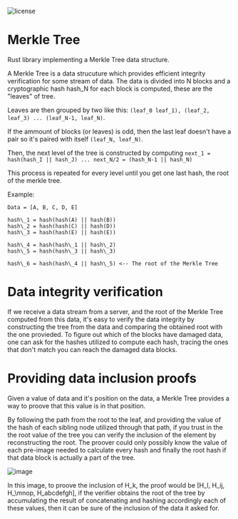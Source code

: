 ![license](https://img.shields.io/github/license/vicentevieytes/merkle-tree)

# Merkle Tree
Rust library implementing a Merkle Tree data structure. 

A Merkle Tree is a data strucuture which provides efficient integrity verification for some stream of data. The data is divided into N blocks and a cryptographic hash hash_N for each block is computed, these are the "leaves" of tree.

Leaves are then grouped by two like this: `(leaf_0 leaf_1), (leaf_2, leaf_3) ... (leaf_N-1, leaf_N)`.

If the ammount of blocks (or leaves) is odd, then the last leaf doesn't have a pair so it's paired with itself `(leaf_N, leaf_N)`.

Then, the next level of the tree is constructed by computing `next_1 = hash(hash_I || hash_J) ... next_N/2 = (hash_N-1 || hash_N)`

This process is repeated for every level until you get one last hash, the root of the merkle tree.

Example:
```
Data = [A, B, C, D, E]  

hash\_1 = hash(hash(A) || hash(B))
hash\_2 = hash(hash(C) || hash(D))
hash\_3 = hash(hash(E) || hash(E))

hash\_4 = hash(hash\_1 || hash\_2)
hash\_5 = hash(hash\_3 || hash\_3)

hash\_6 = hash(hash\_4 || hash\_5) <-- The root of the Merkle Tree
```

# Data integrity verification

If we receive a data stream from a server, and the root of the Merkle Tree computed from this data, it's easy to verify the data integrity by constructing the tree from the data and comparing the obtained root with the one provieded. To figure out which of the blocks have damaged data, one can ask for the hashes utilized to compute each hash, tracing the ones that don't match you can reach the damaged data blocks.

# Providing data inclusion proofs

Given a value of data and it's position on the data, a Merkle Tree provides a way to proove that this value is in that position.

By following the path from the root to the leaf, and providing the value of the hash of each sibling node utilized through that path, if you trust in the the root value of the tree you can verify the inclusion of the element by reconstructing the root. The proover could only possibly know the value of each pre-image needed to calculate every hash and finally the root hash if that data block is actually a part of the tree.

![image](https://github.com/vicentevieytes/merkle-tree/assets/73846744/79244787-8286-475c-9062-4d6c0ff1fd2c)

In this image, to proove the inclusion of H\_k, the proof would be \[H\_l, H\_ij, H_\mnop, H\_abcdefgh\], if the verifier obtains the root of the tree by accumulating the result of concatenating and hashing accordingly each of these values, then it can be sure of the inclusion of the data it asked for.

